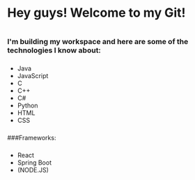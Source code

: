 ### <h1>Hey guys! Welcome to my Git!<h1>
  
### I'm building my workspace and here are some of the technologies I know about:
###
  - Java
  - JavaScript
  - C
  - C++
  - C#
  - Python
  - HTML
  - CSS
###
###Frameworks:
###
  - React
  - Spring Boot
  - (NODE.JS)

<!--
**GitBerg/GitBerg** is a ✨ _special_ ✨ repository because its `README.md` (this file) appears on your GitHub profile.

Here are some ideas to get you started:

- 🔭 I’m currently working on ...
- 🌱 I’m currently learning ...
- 👯 I’m looking to collaborate on ...
- 🤔 I’m looking for help with ...
- 💬 Ask me about ...
- 📫 How to reach me: ...
- 😄 Pronouns: ...
- ⚡ Fun fact: ...
-->
